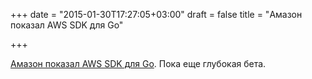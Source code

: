 +++
date = "2015-01-30T17:27:05+03:00"
draft = false
title = "Амазон показал AWS SDK для Go"

+++

<p><a href="http://www.progville.com/go/aws-sdk-go/">Амазон показал AWS SDK для Go</a>. Пока еще глубокая бета.</p>

